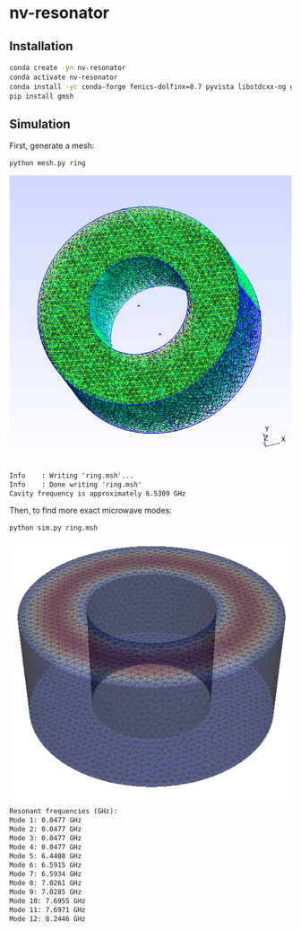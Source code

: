 # nv-resonator

## Installation

```bash
conda create -yn nv-resonator
conda activate nv-resonator
conda install -yc conda-forge fenics-dolfinx=0.7 pyvista libstdcxx-ng gmsh
pip install gmsh
```

## Simulation

First, generate a mesh:

```bash
python mesh.py ring
```

![Ring Mesh](images/ring_mesh.png)

```
Info    : Writing 'ring.msh'...
Info    : Done writing 'ring.msh'
Cavity frequency is approximately 6.5309 GHz
```

Then, to find more exact microwave modes:

```bash
python sim.py ring.msh
```

![Ring Mode](images/ring_mode.png)

```
Resonant frequencies (GHz):
Mode 1: 0.0477 GHz
Mode 2: 0.0477 GHz
Mode 3: 0.0477 GHz
Mode 4: 0.0477 GHz
Mode 5: 6.4408 GHz
Mode 6: 6.5915 GHz
Mode 7: 6.5934 GHz
Mode 8: 7.0261 GHz
Mode 9: 7.0285 GHz
Mode 10: 7.6955 GHz
Mode 11: 7.6971 GHz
Mode 12: 8.2446 GHz
```